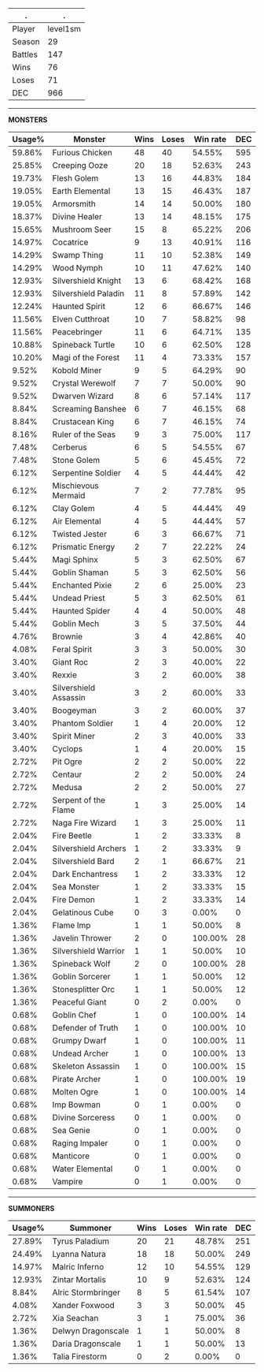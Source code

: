 .|.
|-|-
Player|level1sm
Season|29
Battles|147
Wins|76
Loses|71
DEC|966

---
**MONSTERS**

Usage%|Monster|Wins|Loses|Win rate|DEC|
-|-|-|-|-|-|
59.86%|Furious Chicken|48|40|54.55%|595|
25.85%|Creeping Ooze|20|18|52.63%|243|
19.73%|Flesh Golem|13|16|44.83%|184|
19.05%|Earth Elemental|13|15|46.43%|187|
19.05%|Armorsmith|14|14|50.00%|180|
18.37%|Divine Healer|13|14|48.15%|175|
15.65%|Mushroom Seer|15|8|65.22%|206|
14.97%|Cocatrice|9|13|40.91%|116|
14.29%|Swamp Thing|11|10|52.38%|149|
14.29%|Wood Nymph|10|11|47.62%|140|
12.93%|Silvershield Knight|13|6|68.42%|168|
12.93%|Silvershield Paladin|11|8|57.89%|142|
12.24%|Haunted Spirit|12|6|66.67%|146|
11.56%|Elven Cutthroat|10|7|58.82%|98|
11.56%|Peacebringer|11|6|64.71%|135|
10.88%|Spineback Turtle|10|6|62.50%|128|
10.20%|Magi of the Forest|11|4|73.33%|157|
9.52%|Kobold Miner|9|5|64.29%|90|
9.52%|Crystal Werewolf|7|7|50.00%|90|
9.52%|Dwarven Wizard|8|6|57.14%|117|
8.84%|Screaming Banshee|6|7|46.15%|68|
8.84%|Crustacean King|6|7|46.15%|74|
8.16%|Ruler of the Seas|9|3|75.00%|117|
7.48%|Cerberus|6|5|54.55%|67|
7.48%|Stone Golem|5|6|45.45%|72|
6.12%|Serpentine Soldier|4|5|44.44%|42|
6.12%|Mischievous Mermaid|7|2|77.78%|95|
6.12%|Clay Golem|4|5|44.44%|49|
6.12%|Air Elemental|4|5|44.44%|57|
6.12%|Twisted Jester|6|3|66.67%|71|
6.12%|Prismatic Energy|2|7|22.22%|24|
5.44%|Magi Sphinx|5|3|62.50%|67|
5.44%|Goblin Shaman|5|3|62.50%|56|
5.44%|Enchanted Pixie|2|6|25.00%|23|
5.44%|Undead Priest|5|3|62.50%|61|
5.44%|Haunted Spider|4|4|50.00%|48|
5.44%|Goblin Mech|3|5|37.50%|44|
4.76%|Brownie|3|4|42.86%|40|
4.08%|Feral Spirit|3|3|50.00%|30|
3.40%|Giant Roc|2|3|40.00%|22|
3.40%|Rexxie|3|2|60.00%|38|
3.40%|Silvershield Assassin|3|2|60.00%|33|
3.40%|Boogeyman|3|2|60.00%|37|
3.40%|Phantom Soldier|1|4|20.00%|12|
3.40%|Spirit Miner|2|3|40.00%|33|
3.40%|Cyclops|1|4|20.00%|15|
2.72%|Pit Ogre|2|2|50.00%|22|
2.72%|Centaur|2|2|50.00%|24|
2.72%|Medusa|2|2|50.00%|27|
2.72%|Serpent of the Flame|1|3|25.00%|14|
2.72%|Naga Fire Wizard|1|3|25.00%|11|
2.04%|Fire Beetle|1|2|33.33%|8|
2.04%|Silvershield Archers|1|2|33.33%|9|
2.04%|Silvershield Bard|2|1|66.67%|21|
2.04%|Dark Enchantress|1|2|33.33%|12|
2.04%|Sea Monster|1|2|33.33%|15|
2.04%|Fire Demon|1|2|33.33%|14|
2.04%|Gelatinous Cube|0|3|0.00%|0|
1.36%|Flame Imp|1|1|50.00%|8|
1.36%|Javelin Thrower|2|0|100.00%|28|
1.36%|Silvershield Warrior|1|1|50.00%|10|
1.36%|Spineback Wolf|2|0|100.00%|28|
1.36%|Goblin Sorcerer|1|1|50.00%|12|
1.36%|Stonesplitter Orc|1|1|50.00%|12|
1.36%|Peaceful Giant|0|2|0.00%|0|
0.68%|Goblin Chef|1|0|100.00%|14|
0.68%|Defender of Truth|1|0|100.00%|10|
0.68%|Grumpy Dwarf|1|0|100.00%|11|
0.68%|Undead Archer|1|0|100.00%|13|
0.68%|Skeleton Assassin|1|0|100.00%|15|
0.68%|Pirate Archer|1|0|100.00%|19|
0.68%|Molten Ogre|1|0|100.00%|14|
0.68%|Imp Bowman|0|1|0.00%|0|
0.68%|Divine Sorceress|0|1|0.00%|0|
0.68%|Sea Genie|0|1|0.00%|0|
0.68%|Raging Impaler|0|1|0.00%|0|
0.68%|Manticore|0|1|0.00%|0|
0.68%|Water Elemental|0|1|0.00%|0|
0.68%|Vampire|0|1|0.00%|0|

---
**SUMMONERS**

Usage%|Summoner|Wins|Loses|Win rate|DEC|
-|-|-|-|-|-|
27.89%|Tyrus Paladium|20|21|48.78%|251|
24.49%|Lyanna Natura|18|18|50.00%|249|
14.97%|Malric Inferno|12|10|54.55%|129|
12.93%|Zintar Mortalis|10|9|52.63%|124|
8.84%|Alric Stormbringer|8|5|61.54%|107|
4.08%|Xander Foxwood|3|3|50.00%|45|
2.72%|Xia Seachan|3|1|75.00%|36|
1.36%|Delwyn Dragonscale|1|1|50.00%|8|
1.36%|Daria Dragonscale|1|1|50.00%|13|
1.36%|Talia Firestorm|0|2|0.00%|0|
